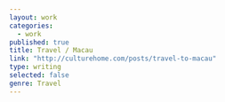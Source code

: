 ```yaml
---
layout: work
categories: 
  - work
published: true
title: Travel / Macau
link: "http://culturehome.com/posts/travel-to-macau"
type: writing
selected: false
genre: Travel
---
```


